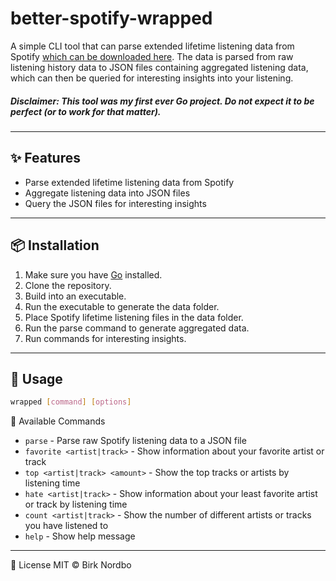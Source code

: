 # better-spotify-wrapped

A simple CLI tool that can parse extended lifetime listening data from Spotify [which can be downloaded here](https://www.spotify.com/us/account/privacy/). The data is parsed from raw listening history data to JSON files containing aggregated listening data, which can then be queried for interesting insights into your listening.

##### Disclaimer: This tool was my first ever Go project. Do not expect it to be perfect (or to work for that matter).

---

## ✨ Features

- Parse extended lifetime listening data from Spotify
- Aggregate listening data into JSON files
- Query the JSON files for interesting insights

---

## 📦 Installation

1. Make sure you have [Go](https://golang.org/doc/install) installed.
2. Clone the repository.
3. Build into an executable.
4. Run the executable to generate the data folder.
5. Place Spotify lifetime listening files in the data folder.
6. Run the parse command to generate aggregated data.
7. Run commands for interesting insights.

---

## 🧠 Usage

```bash
wrapped [command] [options]
```

🔧 Available Commands

- `parse` - Parse raw Spotify listening data to a JSON file
- `favorite <artist|track>` - Show information about your favorite artist or track
- `top <artist|track> <amount>` - Show the top tracks or artists by listening time
- `hate <artist|track>` - Show information about your least favorite artist or track by listening time
- `count <artist|track>` - Show the number of different artists or tracks you have listened to
- `help` - Show help message

---

📄 License
MIT © Birk Nordbo
